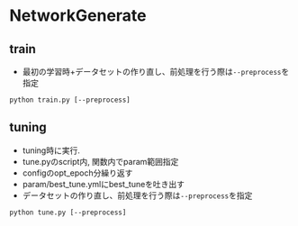 # NetworkGenerate

## train

- 最初の学習時+データセットの作り直し、前処理を行う際は``--preprocess``を指定

```
python train.py [--preprocess]
```

## tuning

- tuning時に実行.
- tune.pyのscript内, 関数内でparam範囲指定
- configのopt_epoch分繰り返す
- param/best_tune.ymlにbest_tuneを吐き出す
- データセットの作り直し、前処理を行う際は``--preprocess``を指定

```
python tune.py [--preprocess]
```
